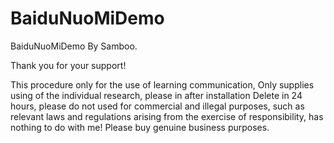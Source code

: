 # BaiduNuoMiDemo
BaiduNuoMiDemo By Samboo.

Thank you for your support!

This procedure only for the use of learning communication, Only supplies using of the individual research, please in after installation
Delete in 24 hours, please do not used for commercial and illegal purposes, such as relevant laws and regulations arising from the exercise of responsibility, has nothing to do with me! Please buy genuine business purposes. 
